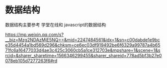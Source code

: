 # 数据结构
数据结构主要参考 学堂在线和 javascript的数据结构

https://mp.weixin.qq.com/s?__biz=Mzg2NDAzMjE5NQ==&mid=2247484561&idx=1&sn=c00dabde1e9bce35d4454a1bd569d296&chksm=ce6ec03df919492be6f6329a99787a4b6571fc6a16477033d4ae3c425c3060cb5a1ce312703e&mpshare=1&scene=1&srcid=&sharer_sharetime=1566346299455&sharer_shareid=778ad5bf3b27e0078eb105d7277263f6#rd